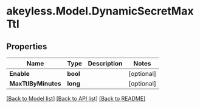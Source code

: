 # akeyless.Model.DynamicSecretMaxTtl

## Properties

Name | Type | Description | Notes
------------ | ------------- | ------------- | -------------
**Enable** | **bool** |  | [optional] 
**MaxTtlByMinutes** | **long** |  | [optional] 

[[Back to Model list]](../README.md#documentation-for-models) [[Back to API list]](../README.md#documentation-for-api-endpoints) [[Back to README]](../README.md)

